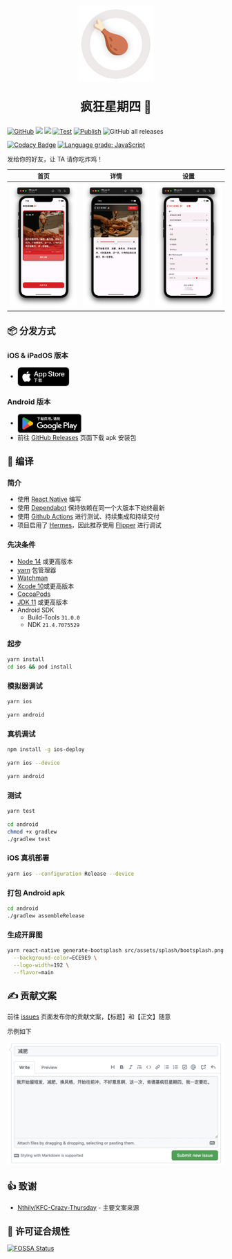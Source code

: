 <div align="center" >
  <h1>
    <img src="./src/assets/appIcon/AppIconRound.png" width="176px" height="176px" />
    <p>疯狂星期四 🎉</p>
  </h1>
</div>

[![GitHub](https://img.shields.io/github/license/shensven/Crazy-Thursday)](./LICENSE)
[![](https://img.shields.io/github/package-json/dependency-version/shensven/Crazy-Thursday/react-native)](./package.json)
[![](https://img.shields.io/github/package-json/dependency-version/shensven/Crazy-Thursday/react)](./package.json)
[![Test](https://github.com/shensven/Crazy-Thursday/actions/workflows/test.yml/badge.svg?branch=dev)](https://github.com/shensven/Crazy-Thursday/actions/workflows/test.yml)
[![Publish](https://github.com/shensven/Crazy-Thursday/actions/workflows/publish.yml/badge.svg?branch=main)](https://github.com/shensven/Crazy-Thursday/actions/workflows/publish.yml)
![GitHub all releases](https://img.shields.io/github/downloads/shensven/Crazy-Thursday/total)

[![Codacy Badge](https://app.codacy.com/project/badge/Grade/b2d87f19c07e48fc844c4c4ee85dd681)](https://www.codacy.com/gh/shensven/Crazy-Thursday/dashboard?utm_source=github.com&utm_medium=referral&utm_content=shensven/Crazy-Thursday&utm_campaign=Badge_Grade)
[![Language grade: JavaScript](https://img.shields.io/lgtm/grade/javascript/g/shensven/Crazy-Thursday.svg?logo=lgtm&logoWidth=18)](https://lgtm.com/projects/g/shensven/Crazy-Thursday/context:javascript)

发给你的好友，让 TA 请你吃炸鸡！

|                         首页                         |                          详情                          |                        设置                         |
| :--------------------------------------------------: | :----------------------------------------------------: | :-------------------------------------------------: |
| ![Screenshot 1](src/assets/screenshots/ios-home.png) | ![Screenshot 2](src/assets/screenshots/ios-detail.png) | ![Screenshot 2](src/assets/screenshots/ios-cog.png) |

## 📦 分发方式

### iOS & iPadOS 版本

- <a href="https://apps.apple.com/cn/app/%E7%96%AF%E7%8B%82%E6%98%9F%E6%9C%9F%E5%9B%9B/id1636127634"><img align='center' src="./src/assets/badge/Download_on_the_App_Store_Badge_CNSC_RGB_blk_092917.svg" height="44px"/></a>

### Android 版本

- <a href="https://play.google.com/store/apps/details?id=com.shensven.crazythursday"><img align='center' src="./src/assets/badge/zh-cn_badge_web_generic.png" height="44px"/></a>
- 前往 [GitHub Releases](https://github.com/shensven/Crazy-Thursday/releases) 页面下载 apk 安装包

## 🔨 编译

### 简介

- 使用 [React Native](https://reactnative.dev) 编写
- 使用 [Dependabot](https://github.com/features/security/software-supply-chain) 保持依赖在同一个大版本下始终最新
- 使用 [Github Actions](https://github.com/shensven/Readhub-RN/actions) 进行测试、持续集成和持续交付
- 项目启用了 [Hermes](https://hermesengine.dev)，因此推荐使用 [Flipper](https://fbflipper.com) 进行调试

### 先决条件

- [Node 14](https://nodejs.org) 或更高版本
- [yarn](https://yarnpkg.com/getting-started/install) 包管理器
- [Watchman](https://formulae.brew.sh/formula/watchman)
- [Xcode 10](https://developer.apple.com/xcode/resources)或更高版本
- [CocoaPods](https://guides.cocoapods.org/using/getting-started.html)
- [JDK 11](https://formulae.brew.sh/formula/openjdk@11) 或更高版本
- Android SDK
  - Build-Tools `31.0.0`
  - NDK `21.4.7075529`

### 起步

```sh
yarn install
cd ios && pod install
```

### 模拟器调试

```sh
yarn ios
```

```sh
yarn android
```

### 真机调试

```sh
npm install -g ios-deploy
```

```sh
yarn ios --device
```

```sh
yarn android
```

### 测试

```sh
yarn test
```

```sh
cd android
chmod +x gradlew
./gradlew test
```

### iOS 真机部署

```sh
yarn ios --configuration Release --device
```

### 打包 Android apk

```sh
cd android
./gradlew assembleRelease
```

### 生成开屏图

```sh
yarn react-native generate-bootsplash src/assets/splash/bootsplash.png \
  --background-color=ECE9E9 \
  --logo-width=192 \
  --flavor=main
```

## ✍️ 贡献文案

前往 [issues](https://github.com/shensven/Crazy-Thursday/issues/new) 页面发布你的贡献文案，【标题】和【正文】随意

示例如下

![how-to-contribute.png](src/assets/issues/how-to-contribute.png)

## 👍 致谢

- [Nthily/KFC-Crazy-Thursday](https://github.com/Nthily/KFC-Crazy-Thursday) - 主要文案来源

## 📜 许可证合规性

[![FOSSA Status](https://app.fossa.com/api/projects/git%2Bgithub.com%2Fshensven%2FCrazy-Thursday.svg?type=large)](https://app.fossa.com/projects/git%2Bgithub.com%2Fshensven%2FCrazy-Thursday?ref=badge_large)
